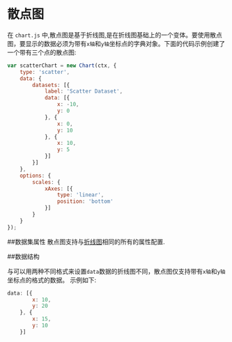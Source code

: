 # 散点图

在 `chart.js` 中,散点图是基于折线图,是在折线图基础上的一个变体。要使用散点图，要显示的数据必须为带有`x轴`和`y轴`坐标点的字典对象。下面的代码示例创建了一个带有三个点的散点图:

```javascript
var scatterChart = new Chart(ctx, {
    type: 'scatter',
    data: {
        datasets: [{
            label: 'Scatter Dataset',
            data: [{
                x: -10,
                y: 0
            }, {
                x: 0,
                y: 10
            }, {
                x: 10,
                y: 5
            }]
        }]
    },
    options: {
        scales: {
            xAxes: [{
                type: 'linear',
                position: 'bottom'
            }]
        }
    }
});
```
##数据集属性
散点图支持与[折线图](./line.md#dataset-properties)相同的所有的属性配置.

##数据结构

与可以用两种不同格式来设置`data`数据的折线图不同，散点图仅支持带有`x轴`和`y轴`坐标点的格式的数据。 示例如下:

```javascript
data: [{
        x: 10,
        y: 20
    }, {
        x: 15,
        y: 10
    }]
```
